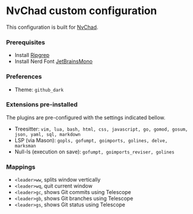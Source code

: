 # NvChad custom configuration

This configuration is built for [NvChad](https://nvchad.com).

### Prerequisites
 - Install [Ripgrep](https://github.com/BurntSushi/ripgrep)
 - Install Nerd Font [JetBrainsMono](https://www.nerdfonts.com/font-downloads)

### Preferences

- Theme: `github_dark`

### Extensions pre-installed

The plugins are pre-configured with the settings indicated bellow.

- Treesitter: `vim, lua, bash, html, css, javascript, go, gomod, gosum, json, yaml, sql, markdown`
- LSP (via Mason): `gopls, gofumpt, goimports, golines, delve, marksman`
- Null-ls (execution on save): `gofumpt, goimports_reviser, golines`

### Mappings

- `<leader>ww`, splits window vertically
- `<leader>wq`, quit current window
- `<leader>gc`, shows Git commits using Telescope
- `<leader>gb`, shows Git branches using Telescope
- `<leader>gs`, shows Git status using Telescope
